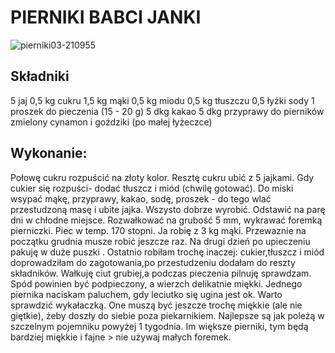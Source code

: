 # PIERNIKI BABCI JANKI

![pierniki03-210955](https://user-images.githubusercontent.com/64158580/113488878-1d884180-94c1-11eb-9925-8e3a7e0c407f.jpeg)


## Składniki
5 jaj 
0,5 kg cukru 
1,5 kg mąki 
0,5 kg miodu 
0,5 kg tłuszczu 
0,5 łyżki sody 
1 proszek do pieczenia (15 - 20 g)
5 dkg kakao 
5 dkg przyprawy do pierników 
zmielony cynamon i goździki (po małej łyżeczce) 

## Wykonanie: 
Połowę cukru rozpuścić na złoty kolor. Resztę cukru ubić z 5 jajkami. Gdy cukier się rozpuści- dodać tłuszcz i miód (chwilę gotować). Do miski wsypać mąkę, przyprawy, kakao, sodę, proszek - do tego wlać przestudzoną masę i ubite jajka. Wszysto dobrze wyrobić. Odstawić na parę dni w chłodne miejsce. Rozwałkować na grubość 5 mm, wykrawać foremką pierniczki. Piec w temp. 170 stopni. Ja robię z 3 kg mąki. Przewaznie na początku grudnia musze robić jeszcze raz. Na drugi dzień po upieczeniu pakuję w duże puszki .
Ostatnio robiłam trochę inaczej: cukier,tłuszcz i miód doprowadziłam do zagotowania,po przestudzeniu dodałam do reszty składników. Wałkuję ciut grubiej,a podczas pieczenia pilnuję sprawdzam. Spód powinien być podpieczony, a wierzch delikatnie miękki. Jednego piernika naciskam paluchem, gdy leciutko się ugina jest ok. Warto sprawdzić wykałaczką. One muszą być jeszcze trochę miękkie (ale nie giętkie), żeby doszły do siebie poza piekarnikiem. Najlepsze są jak poleżą w szczelnym pojemniku powyżej 1 tygodnia. 
Im większe pierniki, tym będą bardziej miękkie i fajne > nie używaj małych foremek.

